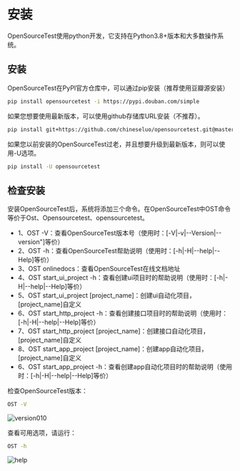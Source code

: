 # 安装

OpenSourceTest使用python开发，它支持在Python3.8+版本和大多数操作系统。

## 安装

OpenSourceTest在PyPI官方仓库中，可以通过pip安装（推荐使用豆瓣源安装）

~~~bash
pip install opensourcetest -i https://pypi.douban.com/simple
~~~

如果您想要使用最新版本，可以使用github存储库URL安装（不推荐）。

~~~bash
pip install git+https://github.com/chineseluo/opensourcetest.git@master
~~~

如果您以前安装的OpenSourceTest过老，并且想要升级到最新版本，则可以使用-U选项。

~~~bash
pip install -U opensourcetest
~~~

## 检查安装

安装OpenSourceTest后，系统将添加三个命令。在OpenSourceTest中OST命令等价于Ost、Opensourcetest、opensourcetest。

- 1、OST -V：查看OpenSourceTest版本号（使用时：[-V|-v|--Version|--version"]等价）
- 2、OST -h：查看OpenSourceTest帮助说明（使用时：[-h|-H|--help|--Help]等价）
- 3、OST onlinedocs：查看OpenSourceTest在线文档地址
- 4、OST start_ui_project -h：查看创建ui项目时的帮助说明（使用时：[-h|-H|--help|--Help]等价）
- 5、OST start_ui_project [project_name]：创建ui自动化项目，[project_name]自定义
- 6、OST start_http_project -h：查看创建接口项目时的帮助说明（使用时：[-h|-H|--help|--Help]等价）
- 7、OST start_http_project [project_name]：创建接口自动化项目，[project_name]自定义
- 8、OST start_app_project [project_name]：创建app自动化项目，[project_name]自定义
- 6、OST start_app_project -h：查看创建app自动化项目时的帮助说明（使用时：[-h|-H|--help|--Help]等价）

检查OpenSourceTest版本：

~~~bash
OST -V
~~~

![version010](.\images\installation\version010.png)

查看可用选项，请运行：

~~~bash
OST -h
~~~

![help](./images/installation/help.jpg)

